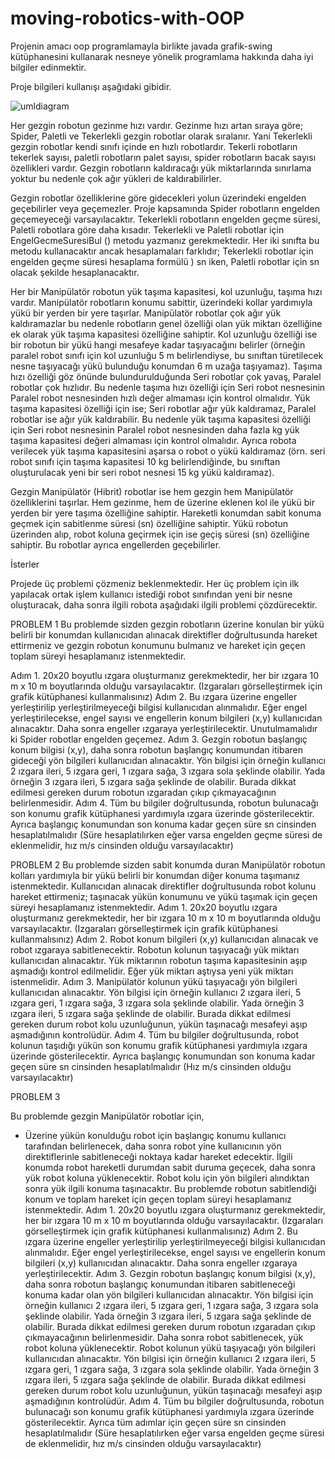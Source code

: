 # moving-robotics-with-OOP


Projenin amacı oop programlamayla birlikte javada grafik-swing kütüphanesini kullanarak nesneye yönelik programlama
hakkında daha iyi bilgiler edinmektir.

Proje bilgileri kullanışı aşağıdaki gibidir.












![umldiagram](https://user-images.githubusercontent.com/34859799/50059861-67887480-019d-11e9-8e7f-dea439a2363b.jpeg)








	

	
	
Her gezgin robotun gezinme hızı vardır. Gezinme hızı artan sıraya göre; Spider, Paletli ve Tekerlekli gezgin robotlar olarak sıralanır. Yani Tekerlekli gezgin robotlar kendi sınıfı içinde en hızlı robotlardır. Tekerli robotların tekerlek sayısı, paletli robotların palet sayısı, spider robotların bacak sayısı özellikleri vardır. Gezgin robotların kaldıracağı yük miktarlarında sınırlama yoktur bu nedenle çok ağır yükleri de kaldırabilirler. 

Gezgin robotlar özelliklerine göre gidecekleri yolun üzerindeki engelden geçebilirler veya geçemezler. Proje kapsamında Spider robotların engelden geçemeyeceği varsayılacaktır. Tekerlekli robotların engelden geçme süresi, Paletli robotlara göre daha kısadır. Tekerlekli ve Paletli robotlar için EngelGecmeSuresiBul () metodu yazmanız gerekmektedir. Her iki sınıfta bu metodu kullanacaktır ancak hesaplamaları farklıdır; Tekerlekli robotlar için engelden geçme süresi hesaplama formülü ) sn iken, Paletli robotlar için  sn olacak şekilde hesaplanacaktır.


Her bir Manipülatör robotun yük taşıma kapasitesi, kol uzunluğu, taşıma hızı vardır. Manipülatör robotların konumu sabittir, üzerindeki kollar yardımıyla yükü bir yerden bir yere taşırlar. Manipülatör robotlar çok ağır yük kaldıramazlar bu nedenle robotların genel özelliği olan yük miktarı özelliğine ek olarak yük taşıma kapasitesi özelliğine sahiptir. Kol uzunluğu özelliği ise bir robotun bir yükü hangi mesafeye kadar taşıyacağını belirler (örneğin paralel robot sınıfı için kol uzunluğu 5 m belirlendiyse, bu sınıftan türetilecek nesne taşıyacağı yükü bulunduğu konumdan 6 m uzağa taşıyamaz). Taşıma hızı özelliği göz önünde bulundurulduğunda Seri robotlar çok yavaş, Paralel robotlar çok hızlıdır. Bu nedenle taşıma hızı özelliği için Seri robot nesnesinin Paralel robot nesnesinden hızlı değer almaması için kontrol olmalıdır. Yük taşıma kapasitesi özelliği için ise; Seri robotlar ağır yük kaldıramaz, Paralel robotlar ise ağır yük kaldırabilir. Bu nedenle yük taşıma kapasitesi özelliği için Seri robot nesnesinin Paralel robot nesnesinden daha fazla kg yük taşıma kapasitesi değeri almaması için kontrol olmalıdır. Ayrıca robota verilecek yük taşıma kapasitesini aşarsa o robot o yükü kaldıramaz (örn. seri robot sınıfı için taşıma kapasitesi 10 kg belirlendiğinde, bu sınıftan oluşturulacak yeni bir seri robot nesnesi 15 kg yükü kaldıramaz). 


Gezgin Manipülatör (Hibrit) robotlar ise hem gezgin hem Manipülatör özelliklerini taşırlar. Hem gezinme, hem de üzerine eklenen kol ile yükü bir yerden bir yere taşıma özelliğine sahiptir. Hareketli konumdan sabit konuma geçmek için sabitlenme süresi (sn) özelliğine sahiptir. Yükü robotun üzerinden alıp, robot koluna geçirmek için ise geçiş süresi (sn) özelliğine sahiptir. Bu robotlar ayrıca engellerden geçebilirler. 



İsterler

Projede üç problemi çözmeniz beklenmektedir. Her üç problem için ilk yapılacak ortak işlem kullanıcı istediği robot sınıfından yeni bir nesne oluşturacak, daha sonra ilgili robota aşağıdaki ilgili problemi çözdürecektir.


PROBLEM 1
Bu problemde sizden gezgin robotların üzerine konulan bir yükü belirli bir konumdan kullanıcıdan alınacak direktifler doğrultusunda hareket ettirmeniz ve gezgin robotun konumunu bulmanız ve hareket için geçen toplam süreyi hesaplamanız istenmektedir. 


Adım 1.   20x20 boyutlu ızgara oluşturmanız gerekmektedir, her bir ızgara 10 m x 10 m boyutlarında olduğu varsayılacaktır. (Izgaraları görselleştirmek için grafik kütüphanesi kullanmalısınız)
Adım 2. Bu ızgara üzerine engeller yerleştirilip yerleştirilmeyeceği bilgisi kullanıcıdan alınmalıdır. Eğer engel yerleştirilecekse, engel sayısı ve engellerin konum bilgileri (x,y) kullanıcıdan alınacaktır. Daha sonra engeller ızgaraya yerleştirilecektir.  Unutulmamalıdır ki Spider robotlar engelden geçemez.
Adım 3. Gezgin robotun başlangıç konum bilgisi (x,y), daha sonra robotun başlangıç konumundan itibaren gideceği yön bilgileri kullanıcıdan alınacaktır. Yön bilgisi için örneğin kullanıcı 2 ızgara ileri, 5 ızgara geri, 1 ızgara sağa, 3 ızgara sola şeklinde olabilir. Yada örneğin 3 ızgara ileri, 5 ızgara sağa şeklinde de olabilir. Burada dikkat edilmesi gereken durum robotun ızgaradan çıkıp çıkmayacağının belirlenmesidir. 
Adım 4. Tüm bu bilgiler doğrultusunda, robotun bulunacağı son konumu grafik kütüphanesi yardımıyla ızgara üzerinde gösterilecektir. Ayrıca başlangıç konumundan son konuma kadar geçen süre sn cinsinden hesaplatılmalıdır (Süre hesaplatılırken eğer varsa engelden geçme süresi de eklenmelidir, hız m/s cinsinden olduğu varsayılacaktır)



PROBLEM 2
Bu problemde sizden sabit konumda duran Manipülatör robotun kolları yardımıyla bir yükü belirli bir konumdan diğer konuma taşımanız istenmektedir. Kullanıcıdan alınacak direktifler doğrultusunda robot kolunu hareket ettirmeniz; taşınacak yükün konumunu ve yükü taşımak için geçen süreyi hesaplamanız istenmektedir. 
Adım 1.   20x20 boyutlu ızgara oluşturmanız gerekmektedir, her bir ızgara 10 m x 10 m boyutlarında olduğu varsayılacaktır. (Izgaraları görselleştirmek için grafik kütüphanesi kullanmalısınız)
Adım 2. Robot konum bilgileri (x,y) kullanıcıdan alınacak ve robot ızgaraya sabitlenecektir.  Robotun kolunun taşıyacağı yük miktarı kullanıcıdan alınacaktır. Yük miktarının robotun taşıma kapasitesinin aşıp aşmadığı kontrol edilmelidir. Eğer yük miktarı aştıysa yeni yük miktarı istenmelidir.
Adım 3. Manipülatör kolunun yükü taşıyacağı yön bilgileri kullanıcıdan alınacaktır. Yön bilgisi için örneğin kullanıcı 2 ızgara ileri, 5 ızgara geri, 1 ızgara sağa, 3 ızgara sola şeklinde olabilir. Yada örneğin 3 ızgara ileri, 5 ızgara sağa şeklinde de olabilir. Burada dikkat edilmesi gereken durum robot kolu uzunluğunun, yükün taşınacağı mesafeyi aşıp aşmadığının kontrolüdür. 
Adım 4. Tüm bu bilgiler doğrultusunda, robot kolunun taşıdığı yükün son konumu grafik kütüphanesi yardımıyla ızgara üzerinde gösterilecektir. Ayrıca başlangıç konumundan son konuma kadar geçen süre sn cinsinden hesaplatılmalıdır (Hız m/s cinsinden olduğu varsayılacaktır)




PROBLEM 3



Bu problemde gezgin Manipülatör robotlar için,
- Üzerine yükün konulduğu robot için başlangıç konumu kullanıcı tarafından belirlenecek, daha sonra robot yine kullanıcının yön direktiflerinle sabitleneceği noktaya kadar hareket edecektir. İlgili konumda robot hareketli durumdan sabit duruma geçecek, daha sonra yük robot koluna yüklenecektir. Robot kolu için yön bilgileri alındıktan sonra yük ilgili konuma taşınacaktır. Bu problemde robotun sabitlendiği konum ve toplam hareket için geçen toplam süreyi hesaplamanız istenmektedir.
Adım 1.   20x20 boyutlu ızgara oluşturmanız gerekmektedir, her bir ızgara 10 m x 10 m boyutlarında olduğu varsayılacaktır. (Izgaraları görselleştirmek için grafik kütüphanesi kullanmalısınız)
Adım 2. Bu ızgara üzerine engeller yerleştirilip yerleştirilmeyeceği bilgisi kullanıcıdan alınmalıdır. Eğer engel yerleştirilecekse, engel sayısı ve engellerin konum bilgileri (x,y) kullanıcıdan alınacaktır. Daha sonra engeller ızgaraya yerleştirilecektir. 
Adım 3. Gezgin robotun başlangıç konum bilgisi (x,y), daha sonra robotun başlangıç konumundan itibaren sabitleneceği konuma kadar olan yön bilgileri kullanıcıdan alınacaktır. Yön bilgisi için örneğin kullanıcı 2 ızgara ileri, 5 ızgara geri, 1 ızgara sağa, 3 ızgara sola şeklinde olabilir. Yada örneğin 3 ızgara ileri, 5 ızgara sağa şeklinde de olabilir. Burada dikkat edilmesi gereken durum robotun ızgaradan çıkıp çıkmayacağının belirlenmesidir.  Daha sonra robot sabitlenecek, yük robot koluna yüklenecektir. Robot kolunun yükü taşıyacağı yön bilgileri kullanıcıdan alınacaktır. Yön bilgisi için örneğin kullanıcı 2 ızgara ileri, 5 ızgara geri, 1 ızgara sağa, 3 ızgara sola şeklinde olabilir. Yada örneğin 3 ızgara ileri, 5 ızgara sağa şeklinde de olabilir. Burada dikkat edilmesi gereken durum robot kolu uzunluğunun, yükün taşınacağı mesafeyi aşıp aşmadığının kontrolüdür. 
Adım 4. Tüm bu bilgiler doğrultusunda, robotun bulunacağı son konumu grafik kütüphanesi yardımıyla ızgara üzerinde gösterilecektir. Ayrıca tüm adımlar için geçen süre sn cinsinden hesaplatılmalıdır (Süre hesaplatılırken eğer varsa engelden geçme süresi de eklenmelidir, hız m/s cinsinden olduğu varsayılacaktır)



 

